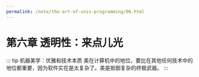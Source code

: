 ```yaml
---
permalink: /note/the-art-of-unix-programming/06.html
---
```


# 第六章 透明性：来点儿光

::: tip 机器美学：优雅和技术本质
美在计算机中的地位，要比在其他任何技术中的地位都重要，因为软件实在是太复杂了。美是抵御复杂的终极武器。
:::

